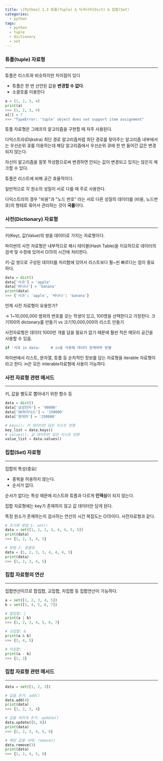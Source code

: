 ```yaml
---
title: \[Python] 1.3 튜플(Tuple) & 딕셔너리(Dict) & 집합(Set)
categories: 
  - python
tags: 
  - python
  - tuple
  - dictionary
  - set
---
```


### 튜플(tuple) 자료형

---

튜플은 리스트와 비슷하지만 차이점이 있다

- 튜플은 한 번 선언된 값을 **변경할 수 없다**.
- 소괄호를 이용한다

```python
a = (1, 2, 3, 4)
print(a)
>>> (1, 2, 3, 4)
a[2] = 7
>>> "TypeError: 'tuple' object does not support item assignment"
```

튜플 자료형은 그래프의 알고리즘을 구현할 때 자주 사용된다.

다익스트라(Dijkstra) 최단 경로 알고리즘처럼 최단 경로를 찾아주는 알고리즘 내부에서는 우선순위 큐를 이용하는데 해당 알고리즘에서 우선순위 큐에 한 번 들어간 값은 변경되지 않는다.

자신이 알고리즘을 잘못 작성함으로써 변경하면 안되는 값이 변경되고 있지는 않은지 체크할 수 있다.

튜플은 리스트에 비해 공간 효율적이다.

일반적으로 각 원소의 성질이 서로 다를 때 주로 사용한다.

다익스트라의 경우 "비용"과 "노드 번호" 라는 서로 다른 성질의 데이터를 (비용, 노드번호)의 형태로 묶어서 관리하는 것이 **국룰**이다.

### 사전(Dictionary) 자료형

---

키(Key), 값(Value)의 쌍을 데이터로 가지는 자료형이다.

파이썬의 사전 자료형은 내부적으로 해시 테이블(Hash Table)을 이요하므로 데이터의 검색 및 수정에 있어서 O(1)의 시간에 처리한다.

키-값 쌍으로 구성된 데이터를 처리함에 있어서 리스트보다 훨~씬 빠르다는 점이 중요하다.

```python
data = dict()
data['사과'] = 'apple'
data['바나나'] = 'banana'
print(data)
>>> {'사과': 'apple', '바나나': 'banana'}
```

언제 사전 자료형이 유용한가?

→ 1~10,000,000 범위의 번호를 갖는 학생이 있고, 100명을 선택한다고 가정한다. 크기100의 dictonary를 만들기 vs 크기10,000,000의 리스트 만들기

사전자료형은 데이터 1000만 개를 담을 필요가 없기 때문에 훨씬 적은 메모리 공간을 사용할 수 있음.

```python
if '사과 in data:     # in을 사용해 데이터 존재여부 판별
```

파이썬에서 리스트, 문자열, 튜플 등 순차적인 정보를 담는 자료형을 iterable 자료형이라고 한다. in은 모든 interable자료형에 사용이 가능하다.

### 사전 자료형 관련 메서드

---

키, 값을 별도로 뽑아내기 위한 함수 등

```python
data = dict()
data['삼성전자'] = '90000'
data['SK하이닉스'] = '150000'
data['현대차'] = '250000'

# keys(): 키 데이터만 담은 리스트 반환
key_list = data.keys()
# values(): 값 데이터만 담은 리스트 반환
value_list = data.values()
```

### 집합(Set) 자료형

---

집합의 특성(중요)

- 중복을 허용하지 않는다.
- 순서가 없다.

순서가 없다는 특성 때문에 리스트와 튜플과 다르게 **인덱싱**이 되지 않는다.

집합 자료형에는 key가 존재하지 않고 값 데이터만 담게 된다.

특정 원소가 존재하는지 검사하는 연산의 시간 복잡도는 O(1)이다. 사전자료형과 같다.

```python
# 초기화 방법 1: set()
data = set([1, 1, 2, 3, 4, 4, 5, 5])
print(data)
>>> {1, 2, 3, 4, 5}

# 방법 2: 중괄호
data = {1, 2, 3, 3, 4, 4, 4, 5}
print(data)
>>> {1, 2, 3, 4, 5}
```

### 집합 자료형의 연산

---

집합연산이므로 합집합, 교집합, 차집합 등 집합연산이 가능하다.

```python
a = set([1, 2, 3, 4, 5])
b = set([3, 4, 5, 6, 7])

# 합집합: |
print(a | b)
>>> {1, 2, 3, 4, 5, 6, 7}

# 교집합: &
print(a & b)
>>> {3, 4, 5}

# 차집합: -
print(a - b)
>>> {1, 2}
```

### 집합 자료형 관련 메서드

---

```python
data = set([1, 2, 3])

# 값을 추가: add()
data.add(4)
print(data)
>>> {1, 2, 3, 4}

# 값을 여러개 추가: update()
data.update([5, 6])
print(data)
>>> {1, 2, 3, 4, 5, 6}

# 해당 값을 삭제: remove()
data.remove(3)
print(data)
>>> {1, 2, 4, 5, 6}
```